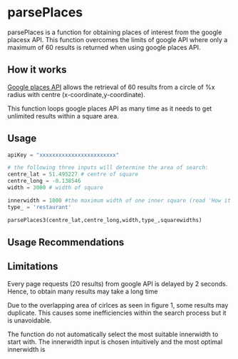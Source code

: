 # parsePlaces

parsePlaces is a function for obtaining places of interest from the google placesx API. This function overcomes the limits of google API where only a maximum of 60 results is returned when using google places API.

## How it works

[Google places API](https://developers.google.com/places/web-service/intro) allows the retrieval of 60 results from a circle of %x radius with centre (x-coordinate,y-coordinate). 

This function loops google places API as many time as it needs to get unlimited results within a square area. 

## Usage

```python
apiKey = "xxxxxxxxxxxxxxxxxxxxxxxx"

# the following three inputs will determine the area of search:
centre_lat = 51.495227 # centre of square
centre_long = -0.138546 
width = 3000 # width of square

innerwidth = 1000 #the maximum width of one inner square (read 'How it works' section for more information)
type_ = 'restaurant' 

parsePlaces3(centre_lat,centre_long,width,type_,squarewidths)
```

## Usage Recommendations



## Limitations

Every page requests (20 results) from google API is delayed by 2 seconds. Hence, to obtain many results may take a long time

Due to the overlapping area of cirlces as seen in figure 1, some results may duplicate. This causes some inefficiencies within the search process but it is unavoidable. 

The function do not automatically select the most suitable innerwidth to start with. The innerwidth input is chosen intuitively and the most optimal innerwidth is 

